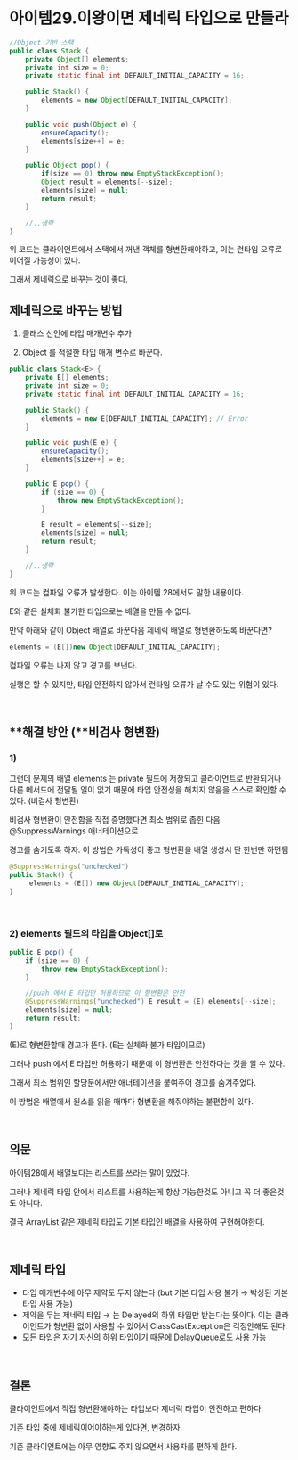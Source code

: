# 아이템29.이왕이면 제네릭 타입으로 만들라

```java
//Object 기반 스택
public class Stack {
    private Object[] elements;
    private int size = 0;
    private static final int DEFAULT_INITIAL_CAPACITY = 16;

    public Stack() {
        elements = new Object[DEFAULT_INITIAL_CAPACITY];
    }

    public void push(Object e) {
        ensureCapacity();
        elements[size++] = e;
    }

    public Object pop() {
        if(size == 0) throw new EmptyStackException();
        Object result = elements[--size];
        elements[size] = null;
        return result;
    }

    //..생략
}
```

위 코드는 클라이언트에서 스택에서 꺼낸 객체를 형변환해야하고, 이는 런타임 오류로 이어질 가능성이 있다.

그래서 제네릭으로 바꾸는 것이 좋다.

## **제네릭으로 바꾸는 방법**

1) 클래스 선언에 타입 매개변수 추가

2) Object 를 적절한 타입 매개 변수로 바꾼다.

```java
public class Stack<E> {
    private E[] elements;
    private int size = 0;
    private static final int DEFAULT_INITIAL_CAPACITY = 16;

    public Stack() {
        elements = new E[DEFAULT_INITIAL_CAPACITY]; // Error
    }

    public void push(E e) {
        ensureCapacity();
        elements[size++] = e;
    }

    public E pop() {
        if (size == 0) {
            throw new EmptyStackException();
        }

        E result = elements[--size];
        elements[size] = null;
        return result;
    }

    //..생략
}
```

위 코드는 컴파일 오류가 발생한다. 이는 아이템 28에서도 말한 내용이다.

E와 같은 실체화 불가한 타입으로는 배열을 만들 수 없다.

만약 아래와 같이 Object 배열로 바꾼다음 제네릭 배열로 형변환하도록 바꾼다면?

```java
elements = (E[])new Object[DEFAULT_INITIAL_CAPACITY];
```

컴파일 오류는 나지 않고 경고를 보낸다.

실행은 할 수 있지만, 타입 안전하지 않아서 런타임 오류가 날 수도 있는 위험이 있다.

<br>

## **해결 방안 (**비검사 형변환)

### 1)

그런데 문제의 배열 elements 는 private 필드에 저장되고 클라이언트로 반환되거나 다른 메서드에 전달될 일이 없기 때문에 타입 안전성을 해치지 않음을 스스로 확인할 수 있다. (비검사 형변환)

비검사 형변환이 안전함을 직접 증명했다면 최소 범위로 좁힌 다음 @SuppressWarnings 애너테이션으로

경고를 숨기도록 하자. 이 방법은 가독성이 좋고 형변환을 배열 생성시 단 한번만 하면됨

```java
@SuppressWarnings("unchecked")
public Stack() {
     elements = (E[]) new Object[DEFAULT_INITIAL_CAPACITY];
}
```

<br>

### 2) elements 필드의 타입을 Object[]로

```java
public E pop() {
    if (size == 0) {
        throw new EmptyStackException();
    }

    //puah 에서 E 타입만 허용하므로 이 형변환은 안전
    @SuppressWarnings("unchecked") E result = (E) elements[--size];
    elements[size] = null;
    return result;
}
```

(E)로 형변환할때 경고가 뜬다. (E는 실체화 불가 타입이므로)

그러나 push 에서 E 타입만 허용하기 때문에 이 형변환은 안전하다는 것을 알 수 있다.

그래서 최소 범위인 할당문에서만 애너테이션을 붙여주어 경고를 숨겨주었다.

이 방법은 배열에서 원소를 읽을 때마다 형변환을 해줘야하는 불편함이 있다.

<br>

## 의문

아이템28에서 배열보다는 리스트를 쓰라는 말이 있었다.

그러나 제네릭 타입 안에서 리스트를 사용하는게 항상 가능한것도 아니고 꼭 더 좋은것도 아니다.

결국 ArrayList 같은 제네릭 타입도 기본 타입인 배열을 사용하여 구현해야한다.

<br>

## 제네릭 타입

- 타입 매개변수에 아무 제약도 두지 않는다 (but 기본 타입 사용 불가 → 박싱된 기본 타입 사용 가능)
- 제약을 두는 제네릭 타입 → <E extends Delayed> 는 Delayed의 하위 타입만 받는다는 뜻이다.
이는 클라이언트가 형변환 없이 사용할 수 있어서 ClassCastException은 걱정안해도 된다.
- 모든 타입은 자기 자신의 하위 타입이기 때문에 DelayQueue<Delayed>로도 사용 가능

<br>

## 결론

클라이언트에서 직접 형변환해야하는 타입보다 제네릭 타입이 안전하고 편하다.

기존 타입 중에 제네릭이어야하는게 있다면, 변경하자.

기존 클라이언트에는 아무 영향도 주지 않으면서 사용자를 편하게 한다.
